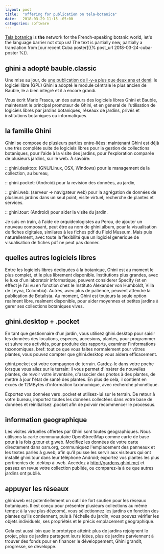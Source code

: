 ```yaml
---
layout: post
title:  "offering for publication on tela-botanica"
date:   2018-03-29 11:15 -05:00
categories: software
---
```


[Tela botanica](http://www.tela-botanica.org/) is **the** network for the French-speaking botanic world,
let's the language barrier not stop us!  The text is partially new,
partially a translation from [our recent Cuba poster]({% post_url 2018-03-24-cuba-poster %}).

## ghini a adopté bauble.classic

Une mise au jour, de [une publication de il-y-a plus que deux ans et demi](http://www.tela-botanica.org/actu/article6907.html#forum6020): le logiciel libre (GPL) Ghini a adopté le module céntrale le plus ancien de Bauble, le a bien intégré et il a encore grandi.

Vous écrit Mario Frasca, un des auteurs des logiciels libres Ghini et Bauble, maintenant le principal promoteur de Ghini, et en géneral de l'utilisation de logiciels libres par jardins botaniques, réseaux de jardins, privés et institutions botaniques ou informatiques.

## la famille Ghini

Ghini se compose de plusieurs parties entre-liées: maintenant Ghini est déjà une très complète suite de logiciels libres pour la gestion de collections botaniques, pour l'aide à la visite des jardins, pour l'exploration comparée de plusieurs jardins, sur le web.  À savoire:

:: ghini.desktop: (GNU/Linux, OSX, Windows) pour le management de la collection, au bureau,

:: ghini.pocket: (Android) pour la revision des données, au jardin,

:: ghini.web: (serveur → navigateur web) pour la agrégation de données de plusieurs jardins dans un seul point, visite virtuel, recherche de plantes et services.

:: ghini.tour: (Android) pour aider la visite du jardin.

Je suis en train, à l'aide de orquideologistes au Perou, de ajouter un nouveau composant, peut être au nom de ghini.album, pour la visualisation de fiches digitales, similares à les fiches pdf du Field Museum.  Mais puis naturellement, avec toute la flexibilité que un logiciel generique de visualisation de fiches pdf ne peut pas donner.

## quelles autres logiciels libres

Entre les logiciels libres dediquées à la botanique, Ghini est au moment le plus complet, et le plus librement disponible.  Institutions plus grandes, avec le luxe d'un laboratoir informatique, peuvent considerer Specify (et en effect je l'ai vu en fonction chez le Instituto Alexander von Humboldt, Villa de Leyva, Colombia).  Autres, avec plus de patience, peuvent attendre la publication de Botalista.  Au moment, Ghini est toujours la seule option realment libre, realment disponible, pour aider moyennes et petites jardins à gerer ses collections botaniques vives.

## ghini.desktop + .pocket

En tant que gestionnaire d'un jardin, vous utilisez ghini.desktop pour saisir les données des locations, especes, accesions, plantes, pour programmer et suivre vos activités, pour produire des rapports, examiner l'informations taxonomiques, bref: tout ce que vous faites normalement pour vôtres plantes, vous pouvez compter que ghini.desktop vous aidera efficacement.

ghini.pocket est votre compagnon de terrain. Gardez-le dans votre poche lorsque vous allez sur le terrain: il vous permet d'insérer de nouvelles plantes, de revoir votre inventaire, d'associer des photos à des plantes, de mettre à jour l'état de santé des plantes. En plus de cela, il contient en exces de 12MBytes d'information taxonomique, avec recherche phonétique.

Exportez vos données vers .pocket et utilisez-lui sur le terrain.  De retour à votre bureau, importez toutes les données collectées dans votre base de données et réinitialisez .pocket afin de poivoir recommencer le processus.

## information geographique

Les visites virtuelles offertes par Ghini sont toutes geographiques. Nous utilisons la carte communautaire OpenStreetMap comme carte de base pour à la fois g.tour et g.web.  Modifiez les données de votre carte directement dans osm.org, communiquez l'emplacement des panneaux et les textes parlés à g.web, afin qu'il puisse les servir aux visiteurs qui ont installé ghini.tour dans leur téléphone Android; exportez vos plantes les plus pertinentes de .dektop à .web.  Accédez à http://gardens.ghini.me/ et passez en revue votre collection publiée, ou comparez-la à ce que autres jardins ont publié.

## appuyer les réseaux

ghini.web est potentiellement un outil de fort soutien pour les réseaux botaniques.  Il est conçu pour présenter plusieurs collections au même temps: à la vue plus dézoomé, vous sélectionnez les jardins en fonction des plantes qu'ils contiennent, puis à l'échelle du jardin, vous pouvez vérifier les objets individuels, ses propriétés et le précis emplacement géographique.

Cela est aussi loin que le prototype atteint: plus de jardins rejoignent le projet, plus de jardins partagent leurs idées, plus de jardins parviennent à trouver des fonds pour en financer le développement, Ghini grandit, progresse, se développe.
